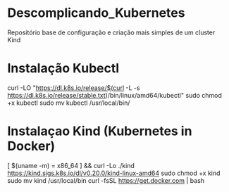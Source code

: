 # Descomplicando_Kubernetes
Repositório base de configuração e criação mais simples de um cluster Kind

# Instalação Kubectl
curl -LO "https://dl.k8s.io/release/$(curl -L -s https://dl.k8s.io/release/stable.txt)/bin/linux/amd64/kubectl"
sudo chmod +x kubectl
sudo mv kubectl /usr/local/bin/

# Instalaçao Kind (Kubernetes in Docker)
[ $(uname -m) = x86_64 ] && curl -Lo ./kind https://kind.sigs.k8s.io/dl/v0.20.0/kind-linux-amd64
sudo chmod +x kind
sudo mv kind /usr/local/bin
curl -fsSL https://get.docker.com | bash
